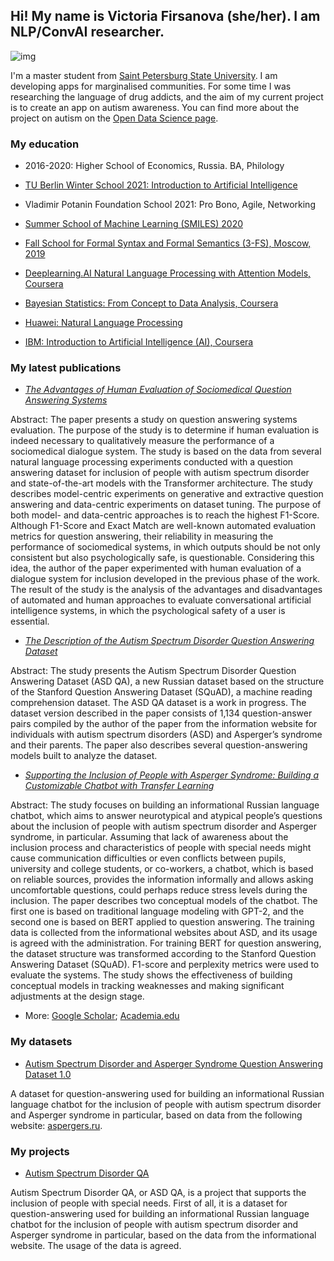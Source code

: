 ## Hi! My name  is Victoria Firsanova (she/her). I am NLP/ConvAI researcher.

![img](https://sun9-30.userapi.com/impg/JiIg8Lij3vcV5JyVKCChLTp1v_eprba3XHIISQ/EpWn_WLOeiM.jpg?size=2560x1920&quality=96&sign=10005abfb3d744997195b0d592890f6c&type=album)

I'm a master student from [Saint Petersburg State University](https://english.spbu.ru). I am developing apps for marginalised communities. For some time I was researching the language of drug addicts, and the aim of my current project is to create an app on autism awareness. You can find more about the project on autism on the [Open Data Science page](https://ods.ai/projects/asd_qa).

### My education

* 2016-2020: Higher School of Economics, Russia. BA, Philology

* [TU Berlin Winter School 2021: Introduction to Artificial Intelligence](https://www.winter-university.tu-berlin.de/)
* Vladimir Potanin Foundation School 2021: Pro Bono, Agile, Networking
* [Summer School of Machine Learning (SMILES) 2020](https://smiles.skoltech.ru/school)
* [Fall School for Formal Syntax and Formal Semantics (3-FS), Moscow, 2019](https://hum.hse.ru/fml/school-call)

* [Deeplearning.AI Natural Language Processing with Attention Models, Coursera](https://www.coursera.org/account/accomplishments/verify/U7MVPZJ84MTP)
* [Bayesian Statistics: From Concept to Data Analysis, Coursera](https://www.coursera.org/account/accomplishments/verify/FBYTBSM8STM7)
* [Huawei: Natural Language Processing](https://stepik.org/cert/870541)
* [IBM: Introduction to Artificial Intelligence (AI), Coursera](https://www.coursera.org/account/accomplishments/verify/LD2E2Q4BCQDL)

### My latest publications

* *[The Advantages of Human Evaluation of Sociomedical Question Answering Systems](http://www.injoit.org/index.php/j1/article/view/1227)*

Abstract: The paper presents a study on question answering systems evaluation. The purpose of the study is to determine if human evaluation is indeed necessary to qualitatively measure the performance of a sociomedical dialogue system. The study is based on the data from several natural language processing experiments conducted with a question answering dataset for inclusion of people with autism spectrum disorder and state-of-the-art models with the Transformer architecture. The study describes model-centric experiments on generative and extractive question answering and data-centric experiments on dataset tuning. The purpose of both model- and data-centric approaches is to reach the highest F1-Score. Although F1-Score and Exact Match are well-known automated evaluation metrics for question answering, their reliability in measuring the performance of sociomedical systems, in which outputs should be not only consistent but also psychologically safe, is questionable. Considering this idea, the author of the paper experimented with human evaluation of a dialogue system for inclusion developed in the previous phase of the work. The result of the study is the analysis of the advantages and disadvantages of automated and human approaches to evaluate conversational artificial intelligence systems, in which the psychological safety of a user is essential.


* *[The Description of the Autism Spectrum Disorder Question Answering Dataset](http://www.dialog-21.ru/en/dialogue2021/results/dopmat/2021/students/)*

Abstract: The study presents the Autism Spectrum Disorder Question Answering Dataset (ASD QA), a new Russian dataset based on the structure of the Stanford Question Answering Dataset (SQuAD), a machine reading comprehension dataset. The ASD QA dataset is a work in progress. The dataset version described in the paper consists of 1,134 question-answer pairs compiled by the author of the paper from the information website for individuals with autism spectrum disorders (ASD) and Asperger’s syndrome and their parents. The paper also describes several question-answering models built to analyze the dataset.

* *[Supporting the Inclusion of People with Asperger Syndrome: Building a Customizable Chatbot with Transfer Learning](https://esignals.fi/research/en/2021/01/20/supporting-the-inclusion-of-people-with-asperger-syndrome-building-a-customizable-chatbot-with-transfer-learning/)*

Abstract: The study focuses on building an informational Russian language chatbot, which aims to answer neurotypical and atypical people’s questions about the inclusion of people with autism spectrum disorder and Asperger syndrome, in particular. Assuming that lack of awareness about the inclusion process and characteristics of people with special needs might cause communication difficulties or even conflicts between pupils, university and college students, or co-workers, a chatbot, which is based on reliable sources, provides the information informally and allows asking uncomfortable questions, could perhaps reduce stress levels during the inclusion. The paper describes two conceptual models of the chatbot. The first one is based on traditional language modeling with GPT-2, and the second one is based on BERT applied to question answering. The training data is collected from the informational websites about ASD, and its usage is agreed with the administration. For training BERT for question answering, the dataset structure was transformed according to the Stanford Question Answering Dataset (SQuAD). F1-score and perplexity metrics were used to evaluate the systems. The study shows the effectiveness of building conceptual models in tracking weaknesses and making significant adjustments at the design stage.

* More: [Google Scholar](https://scholar.google.com/citations?user=SJ0a5oAAAAAJ&hl=de&oi=ao); [Academia.edu](https://spbu.academia.edu/VictoriaFirsanova)

### My datasets

* [Autism Spectrum Disorder and Asperger Syndrome Question Answering Dataset 1.0](https://figshare.com/articles/dataset/Autism_Spectrum_Disorder_and_Asperger_Syndrome_Question_Answering_Dataset_1_0/13295831)

A dataset for question-answering used for building an informational Russian language chatbot for the inclusion of people with autism spectrum disorder and Asperger syndrome in particular, based on data from the following website: [aspergers.ru](https://aspergers.ru).


### My projects

* [Autism Spectrum Disorder QA](https://ods.ai/projects/asd_qa)

Autism Spectrum Disorder QA, or ASD QA, is a project that supports the inclusion of people with special needs. First of all, it is a dataset for question-answering used for building an informational Russian language chatbot for the inclusion of people with autism spectrum disorder and Asperger syndrome in particular, based on the data from the informational website. The usage of the data is agreed.
